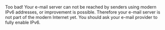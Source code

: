 Too bad! Your e-mail server can not be reached by senders using modern IPv6 addresses, or improvement is possible. Therefore your e-mail server is not part of the modern Internet yet. You should ask your e-mail provider to fully enable IPv6.
